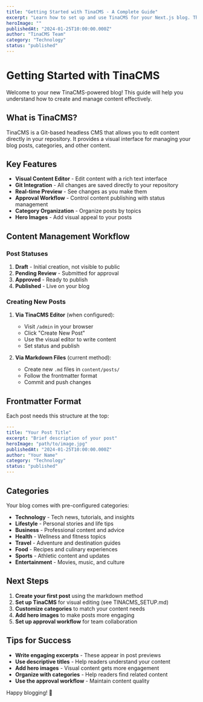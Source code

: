 ```yaml
---
title: "Getting Started with TinaCMS - A Complete Guide"
excerpt: "Learn how to set up and use TinaCMS for your Next.js blog. This comprehensive guide covers everything from installation to content management."
heroImage: ""
publishedAt: "2024-01-25T10:00:00.000Z"
author: "TinaCMS Team"
category: "Technology"
status: "published"
---
```


# Getting Started with TinaCMS

Welcome to your new TinaCMS-powered blog! This guide will help you understand how to create and manage content effectively.

## What is TinaCMS?

TinaCMS is a Git-based headless CMS that allows you to edit content directly in your repository. It provides a visual interface for managing your blog posts, categories, and other content.

## Key Features

- **Visual Content Editor** - Edit content with a rich text interface
- **Git Integration** - All changes are saved directly to your repository
- **Real-time Preview** - See changes as you make them
- **Approval Workflow** - Control content publishing with status management
- **Category Organization** - Organize posts by topics
- **Hero Images** - Add visual appeal to your posts

## Content Management Workflow

### Post Statuses

1. **Draft** - Initial creation, not visible to public
2. **Pending Review** - Submitted for approval
3. **Approved** - Ready to publish
4. **Published** - Live on your blog

### Creating New Posts

1. **Via TinaCMS Editor** (when configured):
   - Visit `/admin` in your browser
   - Click "Create New Post"
   - Use the visual editor to write content
   - Set status and publish

2. **Via Markdown Files** (current method):
   - Create new `.md` files in `content/posts/`
   - Follow the frontmatter format
   - Commit and push changes

## Frontmatter Format

Each post needs this structure at the top:

```yaml
---
title: "Your Post Title"
excerpt: "Brief description of your post"
heroImage: "path/to/image.jpg"
publishedAt: "2024-01-25T10:00:00.000Z"
author: "Your Name"
category: "Technology"
status: "published"
---
```

## Categories

Your blog comes with pre-configured categories:

- **Technology** - Tech news, tutorials, and insights
- **Lifestyle** - Personal stories and life tips
- **Business** - Professional content and advice
- **Health** - Wellness and fitness topics
- **Travel** - Adventure and destination guides
- **Food** - Recipes and culinary experiences
- **Sports** - Athletic content and updates
- **Entertainment** - Movies, music, and culture

## Next Steps

1. **Create your first post** using the markdown method
2. **Set up TinaCMS** for visual editing (see TINACMS_SETUP.md)
3. **Customize categories** to match your content needs
4. **Add hero images** to make posts more engaging
5. **Set up approval workflow** for team collaboration

## Tips for Success

- **Write engaging excerpts** - These appear in post previews
- **Use descriptive titles** - Help readers understand your content
- **Add hero images** - Visual content gets more engagement
- **Organize with categories** - Help readers find related content
- **Use the approval workflow** - Maintain content quality

Happy blogging! 🎉
